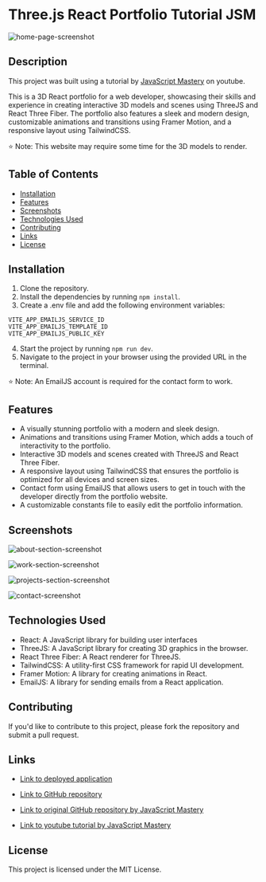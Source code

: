 # Three.js React Portfolio Tutorial JSM

![home-page-screenshot](https://user-images.githubusercontent.com/103476893/229906220-6e706bbd-4acd-48d3-ae8d-d5c8658c8afb.png)

## Description

This project was built using a tutorial by [JavaScript Mastery](https://www.youtube.com/watch?v=0fYi8SGA20k) on youtube.

This is a 3D React portfolio for a web developer, showcasing their skills and experience in creating interactive 3D models and scenes using ThreeJS and React Three Fiber. The portfolio also features a sleek and modern design, customizable animations and transitions using Framer Motion, and a responsive layout using TailwindCSS.

⭐ Note: This website may require some time for the 3D models to render.

## Table of Contents

- [Installation](#installation)
- [Features](#features)
- [Screenshots](#screenshots)
- [Technologies Used](#technologies-used)
- [Contributing](#contributing)
- [Links](#links)
- [License](#license)

## Installation

1. Clone the repository.
2. Install the dependencies by running `npm install`.
3. Create a .env file and add the following environment variables:
```
VITE_APP_EMAILJS_SERVICE_ID
VITE_APP_EMAILJS_TEMPLATE_ID
VITE_APP_EMAILJS_PUBLIC_KEY
```
4. Start the project by running `npm run dev`.
5. Navigate to the project in your browser using the provided URL in the terminal.

⭐ Note: An EmailJS account is required for the contact form to work.

## Features

- A visually stunning portfolio with a modern and sleek design.
- Animations and transitions using Framer Motion, which adds a touch of interactivity to the portfolio.
- Interactive 3D models and scenes created with ThreeJS and React Three Fiber.
- A responsive layout using TailwindCSS that ensures the portfolio is optimized for all devices and screen sizes.
- Contact form using EmailJS that allows users to get in touch with the developer directly from the portfolio website.
- A customizable constants file to easily edit the portfolio information.

## Screenshots

![about-section-screenshot](https://user-images.githubusercontent.com/103476893/229906261-6ebdbce5-a3d8-4656-aad4-6f52db06bfdf.png)

![work-section-screenshot](https://user-images.githubusercontent.com/103476893/229906290-4d31f970-529f-4ab8-9aeb-48f9a876fae9.png)

![projects-section-screenshot](https://user-images.githubusercontent.com/103476893/229906339-c41b53cc-8a55-4701-9907-2522e0a5b1a2.png)

![contact-screenshot](https://user-images.githubusercontent.com/103476893/229906358-409634be-7a27-450d-b619-ebfa4497b4a9.png)

## Technologies Used

- React: A JavaScript library for building user interfaces
- ThreeJS: A JavaScript library for creating 3D graphics in the browser.
- React Three Fiber: A React renderer for ThreeJS.
- TailwindCSS: A utility-first CSS framework for rapid UI development.
- Framer Motion: A library for creating animations in React.
- EmailJS: A library for sending emails from a React application.

## Contributing

If you'd like to contribute to this project, please fork the repository and submit a pull request.

## Links

- [Link to deployed application](https://kt946-threejs-portfolio-tutorial.netlify.app/)

- [Link to GitHub repository](https://github.com/kt946/threejs-react-portfolio-tutorial-jsm)

- [Link to original GitHub repository by JavaScript Mastery](https://github.com/adrianhajdin/project_3D_developer_portfolio)

- [Link to youtube tutorial by JavaScript Mastery](https://www.youtube.com/watch?v=0fYi8SGA20k)

## License

This project is licensed under the MIT License.
